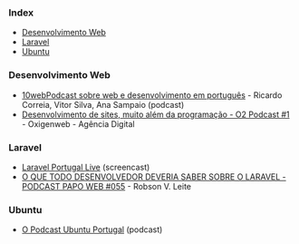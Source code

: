 ### Index

* [Desenvolvimento Web](#desenvolvimento-web)
* [Laravel](#laravel)
* [Ubuntu](#ubuntu)


### Desenvolvimento Web

* [10webPodcast sobre web e desenvolvimento em português](https://10web.pt/acerca) - Ricardo Correia, Vitor Silva, Ana Sampaio (podcast)
* [Desenvolvimento de sites, muito além da programação - O2 Podcast #1](https://www.youtube.com/watch?v=EJu14PUvRMs) - Oxigenweb - Agência Digital


### Laravel

* [Laravel Portugal Live](https://laravelportugal.simplecast.fm) (screencast)
* [O QUE TODO DESENVOLVEDOR DEVERIA SABER SOBRE O LARAVEL - PODCAST PAPO WEB #055](https://www.youtube.com/watch?v=F5nXYbqAOFQ) - Robson V. Leite


### Ubuntu

* [O Podcast Ubuntu Portugal](https://podcastubuntuportugal.org) (podcast)
